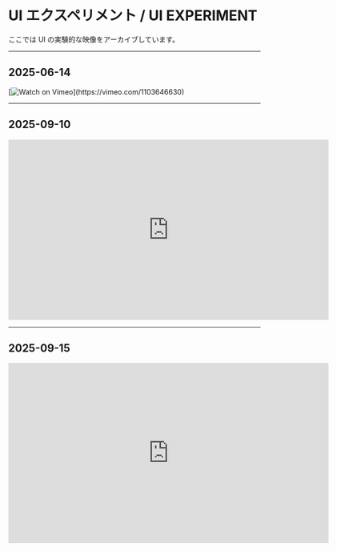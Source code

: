# UI エクスペリメント / UI EXPERIMENT

ここでは UI の実験的な映像をアーカイブしています。  

---

## 2025-06-14

[![Watch on Vimeo](https://i.vimeocdn.com\/video\/2039713347-8b0b17dec53f8ae3bf0194bab60117a7a0efb3529009ce2e2ac6e0ca7b064cce-d_200x150?region=us")](https://vimeo.com/1103646630)

---

## 2025-09-10
<iframe src="https://player.vimeo.com/video/YYYYYYYY"
    width="640" height="360" frameborder="0"
    allow="autoplay; fullscreen; picture-in-picture"
    allowfullscreen>
</iframe>

---

## 2025-09-15
<iframe src="https://player.vimeo.com/video/ZZZZZZZZ"
    width="640" height="360" frameborder="0"
    allow="autoplay; fullscreen; picture-in-picture"
    allowfullscreen>
</iframe>

